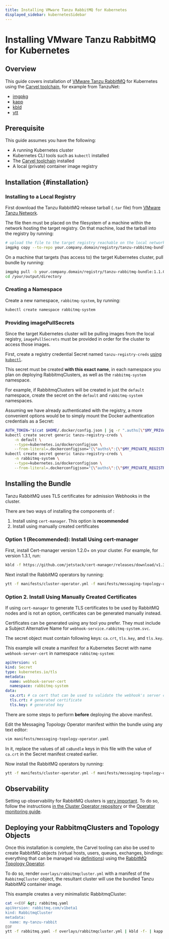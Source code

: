 ```yaml
---
title: Installing VMware Tanzu RabbitMQ for Kubernetes
displayed_sidebar: kubernetesSidebar
---
```

<!--
Copyright (c) 2005-2024 Broadcom. All Rights Reserved. The term "Broadcom" refers to Broadcom Inc. and/or its subsidiaries.

All rights reserved. This program and the accompanying materials
are made available under the terms of the under the Apache License,
Version 2.0 (the "License”); you may not use this file except in compliance
with the License. You may obtain a copy of the License at

https://www.apache.org/licenses/LICENSE-2.0

Unless required by applicable law or agreed to in writing, software
distributed under the License is distributed on an "AS IS" BASIS,
WITHOUT WARRANTIES OR CONDITIONS OF ANY KIND, either express or implied.
See the License for the specific language governing permissions and
limitations under the License.
-->

# Installing VMware Tanzu RabbitMQ for Kubernetes

## Overview

This guide covers installation of [VMware Tanzu RabbitMQ](https://tanzu.vmware.com/rabbitmq) for Kubernetes
using the [Carvel toolchain](https://carvel.dev/#install), for example from TanzuNet:

* [imgpkg](https://network.pivotal.io/products/imgpkg/)
* [kapp](https://network.pivotal.io/products/kapp/)
* [kbld](https://network.pivotal.io/products/kbld/)
* [ytt](https://network.pivotal.io/products/ytt/)

## Prerequisite

This guide assumes you have the following:

* A running Kubernetes cluster
* Kubernetes CLI tools such as `kubectl` installed
* The [Carvel toolchain](https://carvel.dev/#install) installed
* A local (private) container image registry

## Installation {#installation}

### Installing to a Local Registry

First download the Tanzu RabbitMQ release tarball (`.tar` file) from [VMware Tanzu Network](https://network.pivotal.io/products/p-rabbitmq-for-kubernetes/).

The file then must be placed on the filesystem of a machine within the network hosting the target registry.
On that machine, load the tarball into the registry by running:

```bash
# upload the file to the target registry reachable on the local network
imgpkg copy --to-repo your.company.domain/registry/tanzu-rabbitmq-bundle --tar tanzu-rabbitmq-1.1.0.tar
```

On a machine that targets (has access to) the target Kubernetes cluster,
pull bundle by running:

```bash
imgpkg pull -b your.company.domain/registry/tanzu-rabbitmq-bundle:1.1.0 -o /your/output/directory
cd /your/output/directory
```

### Creating a Namespace

Create a new namespace, `rabbitmq-system`, by running:

```bash
kubectl create namespace rabbitmq-system
```

### Providing imagePullSecrets

Since the target Kubernetes cluster will be pulling images from the local registry,
`imagePullSecrets` must be provided in order for the cluster to access those images.

First, create a registry credential Secret named `tanzu-registry-creds` [using `kubectl`](https://kubernetes.io/docs/tasks/configure-pod-container/pull-image-private-registry/#create-a-secret-by-providing-credentials-on-the-command-line).

This secret must be created **with this exact name**, in each namespace you plan on deploying RabbitmqClusters,
as well as the `rabbitmq-system` namespace.

For example, if RabbitmqClusters will be created in just the `default` namespace, create
the secret on the `default` and `rabbitmq-system` namespaces.

Assuming we have already authenticated with the registry, a more convenient options would be to simply mount
the Docker authentication credentials as a Secret:

```bash
AUTH_TOKEN="$(cat $HOME/.docker/config.json | jq -r ".auths[\"$MY_PRIVATE_REGISTRY\"].auth")"
kubectl create secret generic tanzu-registry-creds \
    -n default \
    --type=kubernetes.io/dockerconfigjson \
    --from-literal=.dockerconfigjson="{\"auths\":{\"$MY_PRIVATE_REGISTRY\":{\"auth\":\"$AUTH_TOKEN\"}}}"
kubectl create secret generic tanzu-registry-creds \
    -n rabbitmq-system \
    --type=kubernetes.io/dockerconfigjson \
    --from-literal=.dockerconfigjson="{\"auths\":{\"$MY_PRIVATE_REGISTRY\":{\"auth\":\"$AUTH_TOKEN\"}}}"
```

## Installing the Bundle

Tanzu RabbitMQ uses TLS certificates for admission Webhooks in the cluster.

There are two ways of installing the components of :

1. Install using `cert-manager`. This option is **recommended**
2. Install using manually created certificates

### Option 1 (Recommended): Install Using cert-manager

First, install Cert-manager version 1.2.0+ on your cluster. For example, for version 1.3.1, run:

```bash
kbld -f https://github.com/jetstack/cert-manager/releases/download/v1.3.1/cert-manager.yaml | kapp deploy -y -a cert-manager -f-
```

Next install the RabbitMQ operators by running:

```bash
ytt -f manifests/cluster-operator.yml -f manifests/messaging-topology-operator-with-certmanager.yaml -f overlays/operator-deployments.yml | kbld -f .imgpkg/images.yml -f config/ -f- | kapp -y deploy -a rabbitmq-operator -f -
```

### Option 2. Install Using Manually Created Certificates

If using `cert-manager` to generate TLS certificates to be used by RabbitMQ nodes and  is not an option,
certificates can be generated manually instead.

Certificates can be generated using any tool you prefer. They must include
a Subject Alternative Name for `webhook-service.rabbitmq-system.svc`.

The secret object must contain following keys: `ca.crt`, `tls.key`, and `tls.key`.

This example will create a manifest for a Kubernetes Secret with name `webhook-server-cert` in namespace `rabbitmq-system`:

```yaml
apiVersion: v1
kind: Secret
type: kubernetes.io/tls
metadata:
  name: webhook-server-cert
  namespace: rabbitmq-system
data:
  ca.crt: # ca cert that can be used to validate the webhook's server certificate
  tls.crt: # generated certificate
  tls.key: # generated key
```

There are some steps to perform **before** deploying the above manifest.

Edit the Messaging Topology Operator manifest within the bundle
using any text editor:

```bash
vim manifests/messaging-topology-operator.yaml
```

In it, replace the values of all `caBundle` keys in this file with the value of `ca.crt` in the Secret manifest created earlier.

Now install the RabbitMQ operators by running:

```bash
ytt -f manifests/cluster-operator.yml -f manifests/messaging-topology-operator.yaml -f overlays/operator-deployments.yml | kbld -f .imgpkg/images.yml -f config/ -f $SECRET_PATH -f- | kapp -y deploy -a rabbitmq-operator -f -
```

## Observability

Setting up observability for RabbitMQ clusters is [very important](/docs/monitoring#fundamentals).
To do so, follow the instructions [in the Cluster Operator repository](https://github.com/rabbitmq/cluster-operator/tree/v1.7.0/observability)
or the [Operator monitoring guide](../operator/operator-monitoring).

## Deploying your RabbitmqClusters and Topology Objects

Once this installation is complete, the Carvel tooling can also be used to create RabbitMQ objects (virtual hosts, users, queues, exchanges, bindings:
everything that can be managed via [definitions](/docs/definitions))
using the [RabbitMQ Topology Operator](../operator/using-topology-operator).

To do so, render `overlays/rabbitmqcluster.yml` with a manifest of the `RabbitmqCluster` object,
the resultant cluster will use the bundled Tanzu RabbitMQ container image.

This example creates a very minimalistic RabbitmqCluster:

```bash
cat <<EOF &gt; rabbitmq.yaml
apiVersion: rabbitmq.com/v1beta1
kind: RabbitmqCluster
metadata:
  name: my-tanzu-rabbit
EOF
ytt -f rabbitmq.yaml -f overlays/rabbitmqcluster.yml | kbld -f- | kapp deploy -f- -a my-tanzu-rabbit -y
```
